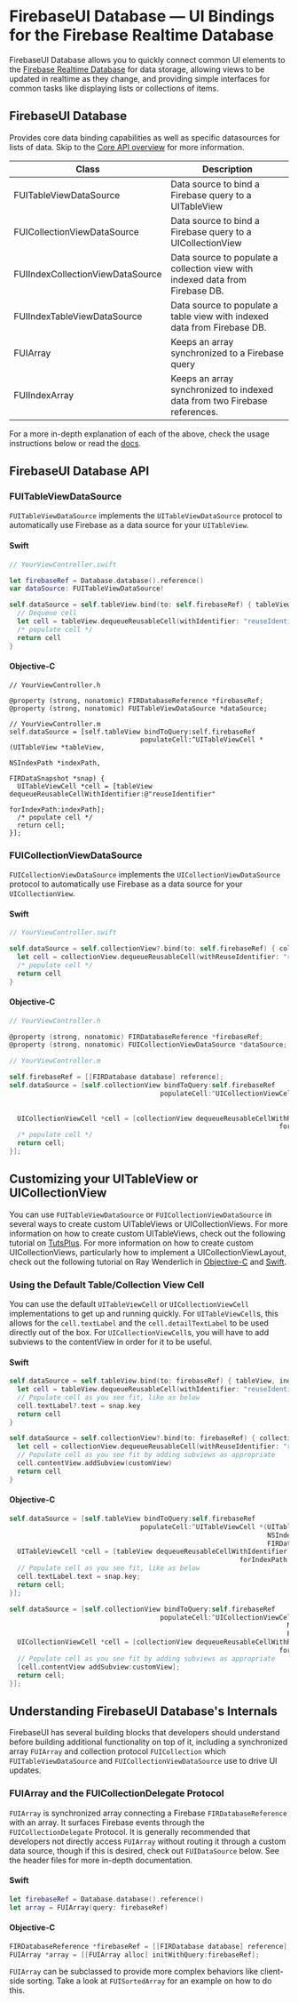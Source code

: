 # FirebaseUI Database — UI Bindings for the Firebase Realtime Database

FirebaseUI Database allows you to quickly connect common UI elements to the [Firebase Realtime Database](https://firebase.google.com/docs/database?utm_source=firebaseui-ios) for data storage, allowing views to be updated in realtime as they change, and providing simple interfaces for common tasks like displaying lists or collections of items.

## FirebaseUI Database
Provides core data binding capabilities as well as specific datasources for lists of data. Skip to the [Core API overview](https://github.com/firebase/firebaseui-ios#firebaseui-core-api) for more information.

Class                            | Description
-------------------------------- | --------------------------------
FUITableViewDataSource           | Data source to bind a Firebase query to a UITableView
FUICollectionViewDataSource      | Data source to bind a Firebase query to a UICollectionView
FUIIndexCollectionViewDataSource | Data source to populate a collection view with indexed data from Firebase DB.
FUIIndexTableViewDataSource      | Data source to populate a table view with indexed data from Firebase DB.
FUIArray                         | Keeps an array synchronized to a Firebase query
FUIIndexArray                    | Keeps an array synchronized to indexed data from two Firebase references.

For a more in-depth explanation of each of the above, check the usage instructions below or read the [docs](https://firebaseui.firebaseapp.com/docs/ios/index.html).

## FirebaseUI Database API
### FUITableViewDataSource

`FUITableViewDataSource` implements the `UITableViewDataSource` protocol to automatically use Firebase as a data source for your `UITableView`.

#### Swift
```swift
// YourViewController.swift

let firebaseRef = Database.database().reference()
var dataSource: FUITableViewDataSource!

self.dataSource = self.tableView.bind(to: self.firebaseRef) { tableView, indexPath, snapshot in
  // Dequeue cell
  let cell = tableView.dequeueReusableCell(withIdentifier: "reuseIdentifier", for: indexPath)
  /* populate cell */
  return cell
}
```

#### Objective-C

```objc
// YourViewController.h

@property (strong, nonatomic) FIRDatabaseReference *firebaseRef;
@property (strong, nonatomic) FUITableViewDataSource *dataSource;
```

```objc
// YourViewController.m
self.dataSource = [self.tableView bindToQuery:self.firebaseRef
                                 populateCell:^UITableViewCell *(UITableView *tableView,
                                                                 NSIndexPath *indexPath,
                                                                 FIRDataSnapshot *snap) {
  UITableViewCell *cell = [tableView dequeueReusableCellWithIdentifier:@"reuseIdentifier"
                                                          forIndexPath:indexPath];
  /* populate cell */
  return cell;
}];
```

### FUICollectionViewDataSource

`FUICollectionViewDataSource` implements the `UICollectionViewDataSource` protocol to automatically use Firebase as a data source for your `UICollectionView`.

#### Swift
```swift
// YourViewController.swift

self.dataSource = self.collectionView?.bind(to: self.firebaseRef) { collectionView, indexPath, snap in
  let cell = collectionView.dequeueReusableCell(withReuseIdentifier: "reuseIdentifier", for: indexPath)
  /* populate cell */
  return cell
}
```

#### Objective-C
```objective-c
// YourViewController.h

@property (strong, nonatomic) FIRDatabaseReference *firebaseRef;
@property (strong, nonatomic) FUICollectionViewDataSource *dataSource;
```

```objective-c
// YourViewController.m

self.firebaseRef = [[FIRDatabase database] reference];
self.dataSource = [self.collectionView bindToQuery:self.firebaseRef
                                      populateCell:^UICollectionViewCell *(UICollectionView *collectionView,
                                                                           NSIndexPath *indexPath,
                                                                           FIRDataSnapshot *object) {
  UICollectionViewCell *cell = [collectionView dequeueReusableCellWithReuseIdentifier:@"reuseIdentfier"
                                                                    forIndexPath:indexPath];
  /* populate cell */
  return cell;
}];
```

## Customizing your UITableView or UICollectionView

You can use `FUITableViewDataSource` or `FUICollectionViewDataSource` in several ways to create custom UITableViews or UICollectionViews. For more information on how to create custom UITableViews, check out the following tutorial on [TutsPlus](http://code.tutsplus.com/tutorials/ios-sdk-crafting-custom-uitableview-cells--mobile-15702). For more information on how to create custom UICollectionViews, particularly how to implement a UICollectionViewLayout, check out the following tutorial on Ray Wenderlich in [Objective-C](http://www.raywenderlich.com/22324/beginning-uicollectionview-in-ios-6-part-12) and [Swift](http://www.raywenderlich.com/78550/beginning-ios-collection-views-swift-part-1).

### Using the Default Table/Collection View Cell

You can use the default `UITableViewCell` or `UICollectionViewCell` implementations to get up and running quickly. For `UITableViewCell`s, this allows for the `cell.textLabel` and the `cell.detailTextLabel` to be used directly out of the box. For `UICollectionViewCell`s, you will have to add subviews to the contentView in order for it to be useful.

#### Swift
```swift
self.dataSource = self.tableView.bind(to: firebaseRef) { tableView, indexPath, snap in
  let cell = tableView.dequeueReusableCell(withIdentifier: "reuseIdentifier", for: indexPath)
  // Populate cell as you see fit, like as below
  cell.textLabel?.text = snap.key
  return cell
}
```

```swift
self.dataSource = self.collectionView?.bind(to: firebaseRef) { collectionView, indexPath, snap in
  let cell = collectionView.dequeueReusableCell(withReuseIdentifier: "reuseIdentifier", for: indexPath)
  // Populate cell as you see fit by adding subviews as appropriate
  cell.contentView.addSubview(customView)
  return cell
}
```

#### Objective-C
```objective-c
self.dataSource = [self.tableView bindToQuery:self.firebaseRef
                                 populateCell:^UITableViewCell *(UITableView *tableView,
                                                                 NSIndexPath *indexPath,
                                                                 FIRDataSnapshot *snap) {
  UITableViewCell *cell = [tableView dequeueReusableCellWithIdentifier:@"reuseIdentifier"
                                                          forIndexPath:indexPath];
  // Populate cell as you see fit, like as below
  cell.textLabel.text = snap.key;
  return cell;
}];
```

```objective-c
self.dataSource = [self.collectionView bindToQuery:self.firebaseRef
                                      populateCell:^UICollectionViewCell *(UICollectionView *collectionView,
                                                                      NSIndexPath *indexPath,
                                                                      FIRDataSnapshot *snap) {
  UICollectionViewCell *cell = [collectionView dequeueReusableCellWithReuseIdentifier:@"reuseIdentifier"
                                                                    forIndexPath:indexPath];
  // Populate cell as you see fit by adding subviews as appropriate
  [cell.contentView addSubview:customView];
  return cell;
}];
```

## Understanding FirebaseUI Database's Internals

FirebaseUI has several building blocks that developers should understand before building additional functionality on top of it, including a synchronized array `FUIArray` and collection protocol `FUICollection` which `FUITableViewDataSource` and `FUICollectionViewDataSource` use to drive UI updates.

### FUIArray and the FUICollectionDelegate Protocol

`FUIArray` is synchronized array connecting a Firebase `FIRDatabaseReference` with an array. It surfaces Firebase events through the `FUICollectionDelegate` Protocol. It is generally recommended that developers not directly access `FUIArray` without routing it through a custom data source, though if this is desired, check out `FUIDataSource` below. See the header files for more in-depth documentation.

#### Swift
```swift
let firebaseRef = Database.database().reference()
let array = FUIArray(query: firebaseRef)
```

#### Objective-C
```objective-c
FIRDatabaseReference *firebaseRef = [[FIRDatabase database] reference];
FUIArray *array = [[FUIArray alloc] initWithQuery:firebaseRef];
```

`FUIArray` can be subclassed to provide more complex behaviors like client-side sorting. Take a look at `FUISortedArray` for an example on how to do this.

